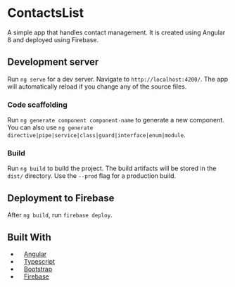 # ContactsList

A simple app that handles contact management. It is created using Angular 8 and deployed using Firebase.

## Development server

Run `ng serve` for a dev server. Navigate to `http://localhost:4200/`. The app will automatically reload if you change any of the source files.

### Code scaffolding

Run `ng generate component component-name` to generate a new component. You can also use `ng generate directive|pipe|service|class|guard|interface|enum|module`.

### Build

Run `ng build` to build the project. The build artifacts will be stored in the `dist/` directory. Use the `--prod` flag for a production build.

## Deployment to Firebase

After `ng build`, run `firebase deploy`.

## Built With

* <img height="10" width="10" src="https://angular.io/assets/images/favicons/favicon.ico"/> [Angular](https://angular.io/)
* <img height="10" width="10" src="https://www.typescriptlang.org/assets/images/icons/favicon-32x32.png"/> [Typescript](https://www.typescriptlang.org/)
* <img height="10" width="10" src="https://getbootstrap.com/docs/4.4/assets/img/favicons/favicon-32x32.png"/> [Bootstrap](https://getbootstrap.com/)
* <img height="10" width="10" src="https://www.gstatic.com/devrel-devsite/prod/v172e5dffd78b32f4b12f8112b00e940d4993af48229fac5346097b33edb0f543/firebase/images/favicon.png"/> [Firebase](https://firebase.google.com/)